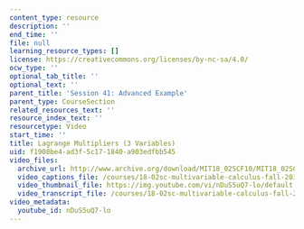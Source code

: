 ```yaml
---
content_type: resource
description: ''
end_time: ''
file: null
learning_resource_types: []
license: https://creativecommons.org/licenses/by-nc-sa/4.0/
ocw_type: ''
optional_tab_title: ''
optional_text: ''
parent_title: 'Session 41: Advanced Example'
parent_type: CourseSection
related_resources_text: ''
resource_index_text: ''
resourcetype: Video
start_time: ''
title: Lagrange Multipliers (3 Variables)
uid: f1908be4-ad3f-5c17-1840-a903edfbb545
video_files:
  archive_url: http://www.archive.org/download/MIT18_02SCF10/MIT18_02SCF10Rec_29_300k.mp4
  video_captions_file: /courses/18-02sc-multivariable-calculus-fall-2010/1f749cefd16158308d4c36d198022797_nDuS5uQ7-lo.vtt
  video_thumbnail_file: https://img.youtube.com/vi/nDuS5uQ7-lo/default.jpg
  video_transcript_file: /courses/18-02sc-multivariable-calculus-fall-2010/aed05433c53a3400c6c200d2e0f819b8_nDuS5uQ7-lo.pdf
video_metadata:
  youtube_id: nDuS5uQ7-lo
---
```

